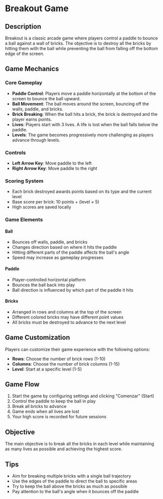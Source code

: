 # Breakout Game

## Description
Breakout is a classic arcade game where players control a paddle to bounce a ball against a wall of bricks. The objective is to destroy all the bricks by hitting them with the ball while preventing the ball from falling off the bottom edge of the screen.

## Game Mechanics

### Core Gameplay
- **Paddle Control**: Players move a paddle horizontally at the bottom of the screen to bounce the ball upward.
- **Ball Movement**: The ball moves around the screen, bouncing off the walls, paddle, and bricks.
- **Brick Breaking**: When the ball hits a brick, the brick is destroyed and the player earns points.
- **Lives**: Players start with 3 lives. A life is lost when the ball falls below the paddle.
- **Levels**: The game becomes progressively more challenging as players advance through levels.

### Controls
- **Left Arrow Key**: Move paddle to the left
- **Right Arrow Key**: Move paddle to the right

### Scoring System
- Each brick destroyed awards points based on its type and the current level
- Base score per brick: 10 points + (level × 5)
- High scores are saved locally

### Game Elements

#### Ball
- Bounces off walls, paddle, and bricks
- Changes direction based on where it hits the paddle
- Hitting different parts of the paddle affects the ball's angle
- Speed may increase as gameplay progresses

#### Paddle
- Player-controlled horizontal platform
- Bounces the ball back into play
- Ball direction is influenced by which part of the paddle it hits

#### Bricks
- Arranged in rows and columns at the top of the screen
- Different colored bricks may have different point values
- All bricks must be destroyed to advance to the next level

## Game Customization
Players can customize their game experience with the following options:
- **Rows**: Choose the number of brick rows (1-10)
- **Columns**: Choose the number of brick columns (1-15)
- **Level**: Start at a specific level (1-5)

## Game Flow
1. Start the game by configuring settings and clicking "Comenzar" (Start)
2. Control the paddle to keep the ball in play
3. Break all bricks to advance
4. Game ends when all lives are lost
5. Your high score is recorded for future sessions

## Objective
The main objective is to break all the bricks in each level while maintaining as many lives as possible and achieving the highest score.

## Tips
- Aim for breaking multiple bricks with a single ball trajectory
- Use the edges of the paddle to direct the ball to specific areas
- Try to keep the ball above the bricks as much as possible
- Pay attention to the ball's angle when it bounces off the paddle